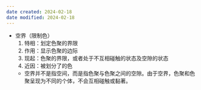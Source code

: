 ```yaml
---
date created: 2024-02-18
date modified: 2024-02-18
---
```

- 空界（限制色）
    1. 特相：划定色聚的界限
    2. 作用：显示色聚的边际
    3. 现起：色聚的界限，或者处于不互相碰触的状态及空隙的状态
    4. 近因：被划分了的色
    - 空界并不是指空间，而是指色聚与色聚之间的空隙。由于空界，色聚和色聚呈现为不同的个体，不会互相碰触或黏著。
